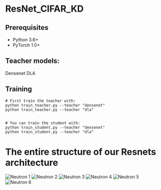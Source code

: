 # ResNet_CIFAR_KD

## Prerequisites
- Python 3.6+
- PyTorch 1.0+

## Teacher models:
Densenet
DLA

## Training
```
# First train the teacher with: 
python train_teacher.py --teacher "densenet"
python train_teacher.py --teacher "dla"


# You can train the student with: 
python train_student.py --teacher "densenet"
python train_student.py --teacher "dla"
```
# The entire structure of our Resnets architecture
![Neutron 1](https://user-images.githubusercontent.com/60310113/160039430-3bbbfb04-5efd-40d0-a340-13022651a787.png)
![Neutron 2](https://user-images.githubusercontent.com/60310113/160039429-1a365f6e-1b58-4079-8a57-43985ee053d1.png)
![Neutron 3](https://user-images.githubusercontent.com/60310113/160039427-cfb7ee71-9448-4735-a0b1-d7b2666e88e9.png)
![Neutron 4](https://user-images.githubusercontent.com/60310113/160039426-29d3c5cd-3f50-4911-9bee-1f9e3a4c8922.png)
![Neutron 5](https://user-images.githubusercontent.com/60310113/160039432-a57d46c8-0c38-4a1d-af03-6041f9596da7.png)
![Neutron 6](https://user-images.githubusercontent.com/60310113/160039431-f5eb05f0-bc74-433e-b5b2-010b2842b4c7.png)
